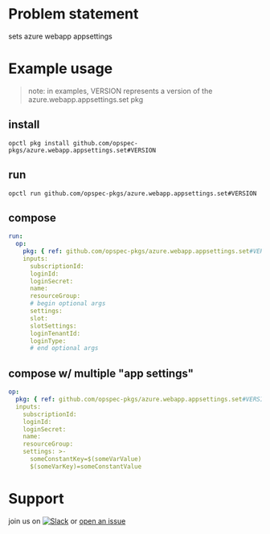 # Problem statement
sets azure webapp appsettings

# Example usage
> note: in examples, VERSION represents a version of the azure.webapp.appsettings.set pkg

## install

```shell
opctl pkg install github.com/opspec-pkgs/azure.webapp.appsettings.set#VERSION
```

## run

```
opctl run github.com/opspec-pkgs/azure.webapp.appsettings.set#VERSION
```

## compose

```yaml
run:
  op:
    pkg: { ref: github.com/opspec-pkgs/azure.webapp.appsettings.set#VERSION }
    inputs: 
      subscriptionId:
      loginId:
      loginSecret:
      name:
      resourceGroup:
      # begin optional args
      settings:
      slot:
      slotSettings:
      loginTenantId:
      loginType:
      # end optional args
```

## compose w/ multiple "app settings"

```yaml
op:
  pkg: { ref: github.com/opspec-pkgs/azure.webapp.appsettings.set#VERSION }
  inputs: 
    subscriptionId:
    loginId:
    loginSecret:
    name:
    resourceGroup:
    settings: >-
      someConstantKey=$(someVarValue)
      $(someVarKey)=someConstantValue
```

# Support

join us on [![Slack](https://opspec-slackin.herokuapp.com/badge.svg)](https://opspec-slackin.herokuapp.com/)
or [open an issue](https://github.com/opspec-pkgs/azure.webapp.appsettings.set/issues)
